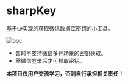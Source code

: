 # sharpKey

基于`C#`实现的获取微信数据库密钥的小工具。

![poc](https://raw.githubusercontent.com/AirEvan/SharpKey/main/demo.png)



* 暂时不支持微信多开场景的密钥获取。
* 需微信登录后才可抓取密钥。



**本项目仅用户交流学习，否则自行承担相关责任！**

